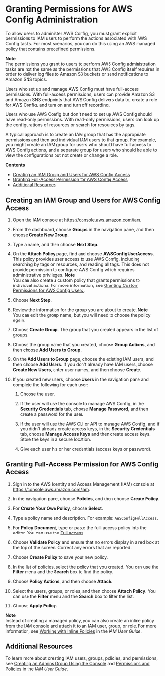 # Granting Permissions for AWS Config Administration<a name="grant-permissions-for-config-administration"></a>

To allow users to administer AWS Config, you must grant explicit permissions to IAM users to perform the actions associated with AWS Config tasks\. For most scenarios, you can do this using an AWS managed policy that contains predefined permissions\.

**Note**  
The permissions you grant to users to perform AWS Config administration tasks are not the same as the permissions that AWS Config itself requires in order to deliver log files to Amazon S3 buckets or send notifications to Amazon SNS topics\.

Users who set up and manage AWS Config must have full\-access permissions\. With full\-access permissions, users can provide Amazon S3 and Amazon SNS endpoints that AWS Config delivers data to, create a role for AWS Config, and turn on and turn off recording\.

Users who use AWS Config but don't need to set up AWS Config should have read\-only permissions\. With read\-only permissions, users can look up the configurations of resources or search for resources by tags\.

A typical approach is to create an IAM group that has the appropriate permissions and then add individual IAM users to that group\. For example, you might create an IAM group for users who should have full access to AWS Config actions, and a separate group for users who should be able to view the configurations but not create or change a role\.

**Contents**
+ [Creating an IAM Group and Users for AWS Config Access](#creating-an-IAM-group-user-for-config-access)
+ [Granting Full\-Access Permission for AWS Config Access](#config-full-access-permissions)
+ [Additional Resources](#config-permissions-more-info)

## Creating an IAM Group and Users for AWS Config Access<a name="creating-an-IAM-group-user-for-config-access"></a>

1. Open the IAM console at [https://console\.aws\.amazon\.com/iam](https://console.aws.amazon.com/iam)\.

1. From the dashboard, choose **Groups** in the navigation pane, and then choose **Create New Group**\. 

1. Type a name, and then choose **Next Step**\. 

1. On the **Attach Policy** page, find and choose **AWSConfigUserAccess**\. This policy provides user access to use AWS Config, including searching by tags on resources, and reading all tags\. This does not provide permission to configure AWS Config which requires administrative privileges\.
**Note**  
You can also create a custom policy that grants permissions to individual actions\. For more information, see [Granting Custom Permissions for AWS Config Users ](recommended-iam-permissions-using-aws-config-console-cli.md)\.

1. Choose **Next Step**\.

1. Review the information for the group you are about to create\.
**Note**  
You can edit the group name, but you will need to choose the policy again\.

1. Choose **Create Group**\. The group that you created appears in the list of groups\.

1. Choose the group name that you created, choose **Group Actions**, and then choose **Add Users to Group**\. 

1. On the **Add Users to Group** page, choose the existing IAM users, and then choose **Add Users**\. If you don't already have IAM users, choose **Create New Users**, enter user names, and then choose **Create**\. 

1. If you created new users, choose **Users** in the navigation pane and complete the following for each user: 

   1. Choose the user\.

   1. If the user will use the console to manage AWS Config, in the **Security Credentials** tab, choose **Manage Password**, and then create a password for the user\. 

   1. If the user will use the AWS CLI or API to manage AWS Config, and if you didn't already create access keys, in the **Security Credentials** tab, choose **Manage Access Keys** and then create access keys\. Store the keys in a secure location\.

   1. Give each user his or her credentials \(access keys or password\)\.

## Granting Full\-Access Permission for AWS Config Access<a name="config-full-access-permissions"></a>

1. Sign in to the AWS Identity and Access Management \(IAM\) console at [https://console\.aws\.amazon\.com/iam](https://console.aws.amazon.com/iam)\.

1. In the navigation pane, choose **Policies**, and then choose **Create Policy**\. 

1. For **Create Your Own Policy**, choose **Select**\.

1. Type a policy name and description\. For example: `AWSConfigFullAccess`\.

1. For **Policy Document**, type or paste the full\-access policy into the editor\. You can use the [Full access](recommended-iam-permissions-using-aws-config-console-cli.md#full-config-permission)\.

1. Choose **Validate Policy** and ensure that no errors display in a red box at the top of the screen\. Correct any errors that are reported\. 

1. Choose **Create Policy** to save your new policy\.

1. In the list of policies, select the policy that you created\. You can use the **Filter** menu and the **Search** box to find the policy\.

1. Choose **Policy Actions**, and then choose **Attach**\.

1. Select the users, groups, or roles, and then choose **Attach Policy**\. You can use the **Filter** menu and the **Search** box to filter the list\.

1. Choose **Apply Policy**\. 

**Note**  
Instead of creating a managed policy, you can also create an inline policy from the IAM console and attach it to an IAM user, group, or role\. For more information, see [Working with Inline Policies](https://docs.aws.amazon.com/IAM/latest/UserGuide/access_policies_inline-using.html) in the *IAM User Guide*\.

## Additional Resources<a name="config-permissions-more-info"></a>

To learn more about creating IAM users, groups, policies, and permissions, see [Creating an Admins Group Using the Console](https://docs.aws.amazon.com/IAM/latest/UserGuide/GSGHowToCreateAdminsGroup.html) and [Permissions and Policies](https://docs.aws.amazon.com/IAM/latest/UserGuide/PermissionsAndPolicies.html) in the *IAM User Guide*\. 